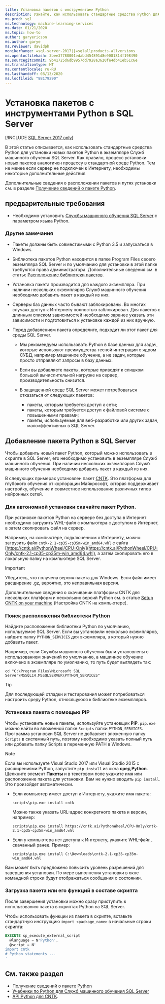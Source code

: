 ```yaml
---
title: Установка пакетов с инструментами Python
description: Узнайте, как использовать стандартные средства Python для установки новых пакетов Python в экземпляре Служб машинного обучения SQL Server.
ms.prod: sql
ms.technology: machine-learning-services
ms.date: 01/21/2020
ms.topic: how-to
author: garyericson
ms.author: garye
ms.reviewer: davidph
monikerRange: =sql-server-2017||=sqlallproducts-allversions
ms.openlocfilehash: 3bee37788001edabd454891d8e9081814f198490
ms.sourcegitcommit: 9b41725d6db9957dd7928a3620fe4db41eb51c6e
ms.translationtype: HT
ms.contentlocale: ru-RU
ms.lasthandoff: 08/13/2020
ms.locfileid: "88179290"
---
```

# <a name="install-packages-with-python-tools-on-sql-server"></a>Установка пакетов с инструментами Python в SQL Server
[!INCLUDE [SQL Server 2017 only](../../includes/applies-to-version/sqlserver2017-only.md)]

В этой статье описывается, как использовать стандартные средства Python для установки новых пакетов Python в экземпляре Служб машинного обучения SQL Server. Как правило, процесс установки новых пакетов аналогичен процессу в стандартной среде Python. Тем не менее если сервер не подключен к Интернету, необходимы некоторые дополнительные действия.

Дополнительные сведения о расположении пакетов и путях установки см. в разделе [Получение сведений о пакете Python](python-package-information.md).

## <a name="prerequisites"></a>предварительные требования

+ Необходимо установить [Службы машинного обучения SQL Server](../install/sql-machine-learning-services-windows-install.md) с параметром языка Python.

### <a name="other-considerations"></a>Другие замечания

+ Пакеты должны быть совместимыми с Python 3.5 и запускаться в Windows.

+ Библиотека пакетов Python находится в папке Program Files своего экземпляра SQL Server и по умолчанию для установки в этой папке требуются права администратора. Дополнительные сведения см. в статье [Расположение библиотеки пакетов](../package-management/python-package-information.md#default-python-library-location).

+ Установка пакета производится для каждого экземпляра. При наличии нескольких экземпляров Служб машинного обучения необходимо добавить пакет в каждый из них.

+ Серверы баз данных часто бывают заблокированы. Во многих случаях доступ к Интернету полностью заблокирован. Для пакетов с длинным списком зависимостей необходимо заранее указать эти зависимости и подготовиться к установке каждой из них вручную.

+ Перед добавлением пакета определите, подходит ли этот пакет для среды SQL Server.

  + Мы рекомендуем использовать Python в базе данных для задач, которые используют преимущества тесной интеграции с ядром СУБД, например машинное обучение, а не задач, которые просто отправляют запросы в базу данных.

  + Если вы добавляете пакеты, которые приводят к слишком большой вычислительной нагрузке на сервер, производительность снизится.

  + В защищенной среде SQL Server может потребоваться отказаться от следующих пакетов:
    + пакеты, которым требуется доступ к сети;
    + пакеты, которым требуется доступ к файловой системе с повышенными правами;
    + пакеты, используемые для веб-разработки или других задач, малоэффективных в SQL Server.

## <a name="add-a-python-package-on-sql-server"></a>Добавление пакета Python в SQL Server

Чтобы добавить новый пакет Python, который можно использовать в скрипте в SQL Server, его необходимо установить в экземпляре Служб машинного обучения. При наличии нескольких экземпляров Служб машинного обучения необходимо добавить пакет в каждый из них.

В следующих примерах установлен пакет [CNTK](https://docs.microsoft.com/cognitive-toolkit/). Это платформа для глубокого обучения от корпорации Майкрософт, которая поддерживает настройку, обучение и совместное использование различных типов нейронных сетей.

### <a name="for-offline-install-download-the-python-package"></a>Для автономной установки скачайте пакет Python.

При установке пакетов Python на сервере без доступа в Интернет необходимо загрузить WHL-файл с компьютера с доступом в Интернет, а затем скопировать файл на сервер.

Например, на компьютере, подключенном к Интернету, можно загрузить файл `cntk-2.1-cp35-cp35m-win_amd64.whl` с сайта [https://cntk.ai/PythonWheel/CPU-Only](https://cntk.ai/PythonWheel/CPU-Only/cntk-2.1-cp35-cp35m-win_amd64.whl), а затем скопировать его в локальную папку на компьютере SQL Server.

> [!IMPORTANT]
> Убедитесь, что получена версия пакета для Windows. Если файл имеет расширение .gz, вероятно, это неправильная версия.

Дополнительные сведения о скачивании платформы CNTK для нескольких платформ и нескольких версий Python см. в статье [Setup CNTK on your machine](https://docs.microsoft.com/cognitive-toolkit/Setup-CNTK-on-your-machine) (Настройка CNTK на компьютере).

### <a name="locate-the-python-library"></a>Поиск расположения библиотеки Python

Найдите расположение библиотеки Python по умолчанию, используемое SQL Server. Если вы установили несколько экземпляров, найдите папку `PYTHON_SERVICES` для экземпляра, в который нужно добавить пакет.

Например, если Службы машинного обучения были установлены с использованием значений по умолчанию, а машинное обучение включено в экземпляре по умолчанию, то путь будет выглядеть так:

```console
cd "C:\Program Files\Microsoft SQL Server\MSSQL14.MSSQLSERVER\PYTHON_SERVICES"
```

> [!TIP]
> Для последующей отладки и тестирования может потребоваться настроить среду Python, относящуюся к библиотеке экземпляров.

### <a name="install-the-package-using-pip"></a>Установка пакета с помощью PIP

Чтобы установить новые пакеты, используйте установщик **PIP**. `pip.exe` можно найти во вложенной папке `Scripts` папки `PYTHON_SERVICES`. Программа установки SQL Server не добавляет вложенную папку `Scripts` в системный путь, поэтому необходимо указать полный путь или добавить папку Scripts в переменную PATH в Windows.

> [!NOTE]
> Если вы используете Visual Studio 2017 или Visual Studio 2015 с расширениями Python, запустите `pip install` из окна **сред Python**. Щелкните элемент **Пакеты** и в текстовом поле укажите имя или расположение пакета для установки. Вам не нужно вводить `pip install`. Это произойдет автоматически.

+ Если компьютер имеет доступ к Интернету, укажите имя пакета:

  ```console
  scripts\pip.exe install cntk
  ```
  Можно также указать URL-адрес конкретного пакета и версии, например:

  ```console
  scripts\pip.exe install https://cntk.ai/PythonWheel/CPU-Only/cntk-2.1-cp35-cp35m-win_amd64.whl
  ```

+ Если у компьютера нет доступа к Интернету, укажите WHL-файл, скачанный ранее. Пример:

  ```console
  scripts\pip.exe install C:\Downloads\cntk-2.1-cp35-cp35m-win_amd64.whl
  ```

Вам может быть предложено повысить уровень разрешений для завершения установки.
По мере выполнения установки в окне командной строки будут отображаться сообщения о состоянии.

### <a name="load-the-package-or-its-functions-as-part-of-your-script"></a>Загрузка пакета или его функций в составе скрипта

После завершения установки можно сразу приступить к использованию пакета в скриптах Python на SQL Server.

Чтобы использовать функции из пакета в скрипте, вставьте стандартную инструкцию `import <package_name>` в начальные строки скрипта:

```sql
EXECUTE sp_execute_external_script 
  @language = N'Python', 
  @script = N'
import cntk
# Python statements ...
'
```

## <a name="see-also"></a>См. также раздел

+ [Получение сведений о пакете Python](python-package-information.md)
+ [Учебники по Python для Служб машинного обучения SQL Server](../tutorials/sql-server-python-tutorials.md)
+ [API Python для CNTK](https://cntk.ai/pythondocs/tutorials.html).
